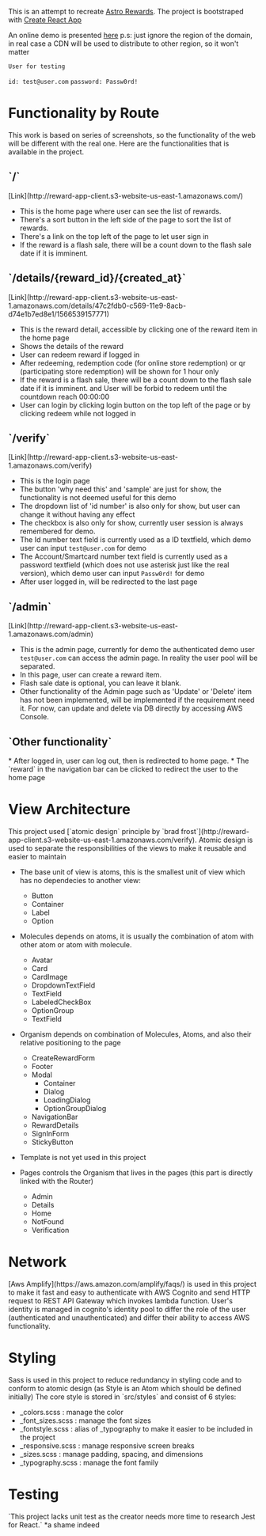 This is an attempt to recreate [Astro Rewards](https://rewards.astro.com.my/).
The project is bootstraped with [Create React App](https://rewards.astro.com.my/)

An online demo is presented [here](http://reward-app-client.s3-website-us-east-1.amazonaws.com/)
p.s: just ignore the region of the domain, in real case a CDN will be used to distribute to other region, so it won't matter

`User for testing`

`id: test@user.com`
`password: Passw0rd!`

<H1> Functionality by Route </H1>
This work is based on series of screenshots, so the functionality of the web will be different with the real one.
Here are the functionalities that is available in the project.
<H2> `/` </H2>
[Link](http://reward-app-client.s3-website-us-east-1.amazonaws.com/)

*  This is the home page where user can see the list of rewards.
*  There's a sort button in the left side of the page to sort the list of rewards.
*  There's a link on the top left of the page to let user sign in
*  If the reward is a flash sale, there will be a count down to the flash sale date if it is imminent.

<H2> `/details/{reward_id}/{created_at}` </H2>
[Link](http://reward-app-client.s3-website-us-east-1.amazonaws.com/details/47c2fdb0-c569-11e9-8acb-d74e1b7ed8e1/1566539157771)

*  This is the reward detail, accessible by clicking one of the reward item in the home page
*  Shows the details of the reward
*  User can redeem reward if logged in
*  After redeeming, redemption code (for online store redemption) or qr (participating store redemption) will be shown for 1 hour only
*  If the reward is a flash sale, there will be a count down to the flash sale date if it is imminent. and User will be forbid to redeem until the countdown reach 00:00:00
*  User can login by clicking login button on the top left of the page or by clicking redeem while not logged in

<H2> `/verify` </H2>
[Link](http://reward-app-client.s3-website-us-east-1.amazonaws.com/verify)

* This is the login page
* The button 'why need this' and 'sample' are just for show, the functionality is not deemed useful for this demo
* The dropdown list of 'id number' is also only for show, but user can change it without having any effect
* The checkbox is also only for show, currently user session is always remembered for demo.
* The Id number text field is currently used as a ID textfield, which demo user can input `test@user.com` for demo
* The Account/Smartcard number text field is currently used as a password textfield (which does not use asterisk just like the real version), which demo user can input `Passw0rd!` for demo
* After user logged in, will be redirected to the last page

<H2> `/admin` </H2>
[Link](http://reward-app-client.s3-website-us-east-1.amazonaws.com/admin)

*  This is the admin page, currently for demo the authenticated demo user `test@user.com` can access the admin page. In reality the user pool will be separated.
*  In this page, user can create a reward item.
*  Flash sale date is optional, you can leave it blank.
*  Other functionality of the Admin page such as 'Update' or 'Delete' item has not been implemented, will be implemented if the requirement need it. For now, can update and delete via DB directly by accessing AWS Console.

<H2> `Other functionality` </H2>
*  After logged in, user can log out, then is redirected to home page.
*  The `reward` in the navigation bar can be clicked to redirect the user to the home page


<H1> View Architecture </H1>
This project used [`atomic design` principle by `brad frost`](http://reward-app-client.s3-website-us-east-1.amazonaws.com/verify).
Atomic design is used to separate the responsibilities of the views to make it reusable and easier to maintain

*  The base unit of view is atoms, this is the smallest unit of view which has no dependecies to another view:
    *  Button
    *  Container
    *  Label
    *  Option

*  Molecules depends on atoms, it is usually the combination of atom with other atom or atom with molecule.
    *  Avatar
    *  Card
    *  CardImage
    *  DropdownTextField
    *  TextField
    *  LabeledCheckBox
    *  OptionGroup
    *  TextField

*  Organism depends on combination of Molecules, Atoms, and also their relative positioning to the page
    * CreateRewardForm
    * Footer
    * Modal
        * Container
        * Dialog
        * LoadingDialog
        * OptionGroupDialog
    * NavigationBar
    * RewardDetails
    * SignInForm
    * StickyButton

*   Template is not yet used in this project

*   Pages controls the Organism that lives in the pages (this part is directly linked with the Router)
    *  Admin
    *  Details
    *  Home
    *  NotFound
    *  Verification

<H1> Network </H1>
[Aws Amplify](https://aws.amazon.com/amplify/faqs/) is used in this project to make it fast and easy to authenticate with AWS Cognito and send HTTP request to REST API Gateway which invokes lambda function.
User's identity is managed in cognito's identity pool to differ the role of the user (authenticated and unauthenticated) and differ their ability to access AWS functionality.

<H1> Styling </H1>
Sass is used in this project to reduce redundancy in styling code and to conform to atomic design (as Style is an Atom which should be defined initially)
The core style is stored in `src/styles` and consist of 6 styles:

* _colors.scss : manage the color
* _font_sizes.scss : manage the font sizes 
* _fontstyle.scss : alias of _typography to make it easier to be included in the project
* _responsive.scss : manage responsive screen breaks
* _sizes.scss : manage padding, spacing, and dimensions
* _typography.scss : manage the font family

<H1> Testing </H1>
`This project lacks unit test as the creator needs more time to research Jest for React.` *a shame indeed